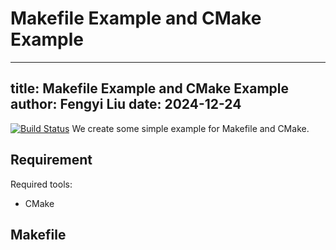 # Makefile Example and CMake Example
---
title: Makefile Example and CMake Example
author: Fengyi Liu
date: 2024-12-24
---
[![Build Status](https://travis-ci.org/joemccann/dillinger.svg?branch=master)](https://travis-ci.org/joemccann/dillinger)
We create some simple example for Makefile and CMake.


## Requirement
Required tools:
- CMake

## Makefile
